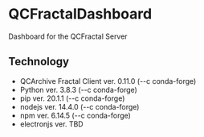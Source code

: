 # QCFractalDashboard

Dashboard for the QCFractal Server

## Technology

- QCArchive Fractal Client ver. 0.11.0 (--c conda-forge)
- Python  ver. 3.8.3  (--c conda-forge)
- pip ver. 20.1.1  (--c conda-forge)
- nodejs ver. 14.4.0  (--c conda-forge)
- npm ver. 6.14.5 (--c conda-forge)
- electronjs ver. TBD
